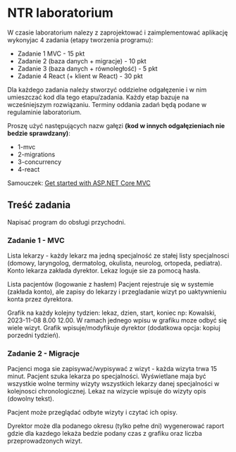 # NTR laboratorium

W czasie laboratorium nalezy z zaprojektować i zaimplementować aplikację wykonyjac 4 zadania (etapy tworzenia programu): 

* Zadanie 1 MVC - 15 pkt
* Zadanie 2 (baza danych + migracje) - 10 pkt
* Zadanie 3 (baza danych + równoległość) - 5 pkt
* Zadanie 4 React (+ klient w React) - 30 pkt

Dla każdego zadania należy stworzyć oddzielne odgałęzenie i w nim umieszczać kod dla tego etapu/zadania. Każdy etap bazuje na wcześniejszym rozwiązaniu. Terminy oddania zadań będą podane w regulaminie laboratorium.

Proszę użyć następujących nazw gałęzi **(kod w innych odgałęzieniach nie bedzie sprawdzany)**:
* 1-mvc
* 2-migrations
* 3-concurrency
* 4-react

Samouczek: [Get started with ASP.NET Core MVC](https://learn.microsoft.com/en-us/aspnet/core/tutorials/first-mvc-app/start-mvc?view=aspnetcore-6.0&tabs=visual-studio)

## Treść zadania

Napisać program do obsługi przychodni.

### Zadanie 1 - MVC

Lista lekarzy - każdy lekarz ma jedną specjalność ze stałej listy specjalnosci (domowy, laryngolog, dermatolog, okulista, neurolog, ortopeda, pediatra).
Konto lekarza zakłada dyrektor.
Lekaz loguje sie za pomocą hasła.

Lista pacjentów (logowanie z hasłem)
Pacjent rejestruje się w systemie (zakłada konto), ale zapisy do lekarzy i przegladanie wizyt po uaktywnieniu konta przez dyrektora.


Grafik na każdy kolejny tydzien: lekaz, dzien, start, koniec  np: Kowalski, 2023-11-08 8.00 12.00. W ramach jednego wpisu w grafiku moze odbyć się wiele wizyt.
Grafik wpisuje/modyfikuje dyrektor (dodatkowa opcja: kopiuj porzedni tydzień).

### Zadanie 2 - Migracje

Pacjenci moga sie zapisywać/wypisywać z wizyt - każda wizyta trwa 15 minut. Pacjent szuka lekarza po specjalności. Wyświetlane maja być wszystkie wolne terminy wizyty wszystkich lekarzy danej specjalności w kolejnosci chronologicznej.
Lekaz na wizycie wpisuje do wizyty opis (dowolny tekst).

Pacjent może przeglądać odbyte wizyty i czytać ich opisy.

Dyrektor może dla podanego okresu (tylko pełne dni) wygenerować raport gdzie dla kazdego lekaża bedzie podany czas z grafiku oraz liczba przeprowadzonych wizyt.